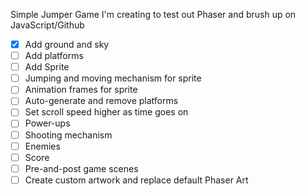 Simple Jumper Game I'm creating to test out Phaser and brush up on JavaScript/Github

- [x] Add ground and sky
- [ ] Add platforms
- [ ] Add Sprite
- [ ] Jumping and moving mechanism for sprite
- [ ] Animation frames for sprite
- [ ] Auto-generate and remove platforms
- [ ] Set scroll speed higher as time goes on
- [ ] Power-ups
- [ ] Shooting mechanism
- [ ] Enemies
- [ ] Score
- [ ] Pre-and-post game scenes
- [ ] Create custom artwork and replace default Phaser Art